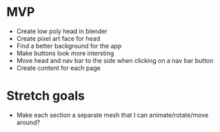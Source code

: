# MVP

- Create low poly head in blender
- Create pixel art face for head
- Find a better background for the app
- Make buttons look more intersting
- Move head and nav bar to the side when clicking on a nav bar button
- Create content for each page


# Stretch goals
- Make each section a separate mesh that I can animate/rotate/move around?